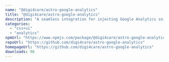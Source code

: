 ```yaml
---
name: "@digi4care/astro-google-analytics"
title: "@digi4care/astro-google-analytics"
description: "A seamless integration for injecting Google Analytics snippets into Astro projects, supporting popular web analytics tools."
categories:
  - "css+ui"
  - "analytics"
npmUrl: "https://www.npmjs.com/package/@digi4care/astro-google-analytics"
repoUrl: "https://github.com/digi4care/astro-google-analytics"
homepageUrl: "https://github.com/digi4care/astro-google-analytics"
downloads: 96
---
```

